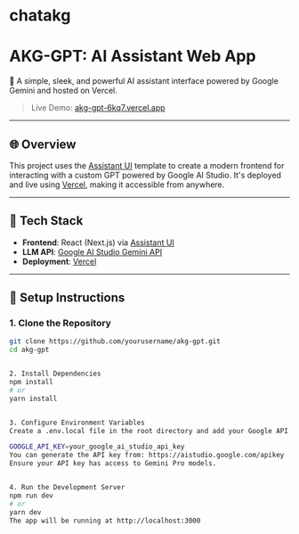 # chatakg

# AKG-GPT: AI Assistant Web App

🚀 A simple, sleek, and powerful AI assistant interface powered by Google Gemini and hosted on Vercel.

> Live Demo: [akg-gpt-6kq7.vercel.app](https://akg-gpt-6kq7.vercel.app/)

---

## 🌐 Overview

This project uses the [Assistant UI](https://www.assistant-ui.com/) template to create a modern frontend for interacting with a custom GPT powered by Google AI Studio. It's deployed and live using [Vercel](https://vercel.com/), making it accessible from anywhere.

---

## 🧰 Tech Stack

- **Frontend**: React (Next.js) via [Assistant UI](https://www.assistant-ui.com/docs/getting-started)
- **LLM API**: [Google AI Studio Gemini API](https://aistudio.google.com/apikey)
- **Deployment**: [Vercel](https://vercel.com/)

---

## 🔧 Setup Instructions

### 1. Clone the Repository

```bash
git clone https://github.com/yourusername/akg-gpt.git
cd akg-gpt


2. Install Dependencies
npm install
# or
yarn install


3. Configure Environment Variables
Create a .env.local file in the root directory and add your Google API key:

GOOGLE_API_KEY=your_google_ai_studio_api_key
You can generate the API key from: https://aistudio.google.com/apikey
Ensure your API key has access to Gemini Pro models.


4. Run the Development Server
npm run dev
# or
yarn dev
The app will be running at http://localhost:3000



